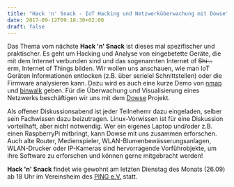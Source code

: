 ```yaml
---
title: "Hack 'n' Snack - IoT Hacking und Netzwerküberwachung mit Dowse"
date: 2017-09-12T09:18:30+02:00
draft: false
---
```


Das Thema vom nächste **Hack 'n' Snack** ist dieses mal spezifischer und praktischer. Es geht um Hacking und Analyse von eingebetette Geräte, die mit dem Internet verbunden sind und das sogenannten Internet of ~~Shi…~~ erm, Internet of Things bilden. Wir wollen uns anschauen, wie man IoT Geräten Informationen entlocken (z.B. über serielel Schnittstellen) oder die Firmware analysieren kann. Dazu wird es auch eine kurze Demo von [nmap](https://www.nmap.org) und [binwalk](https://github.com/devttys0/binwalk) geben. Für die Überwachung und Visualisierung eines Netzwerks beschäftigen wir uns mit dem [Dowse](http://dowse.eu/) Projekt.

Als offener Diskussionsabend ist jeder Teilnehemr dazu eingeladen, selber sein Fachwissen dazu beizutragen. Linux-Vorwissen ist für eine Diskussion vorteilhaft, aber nicht notwendig. Wer ein eigenes Laptop und/oder z.B. einen RaspberryPi mitbringt, kann Dowse mit uns zusammen erforschen. Auch alte Router, Medienspieler, WLAN-Blumenbewässerungsanlagen, WLAN-Drucker oder IP-Kameras sind hervorragende Vorführobjekte, um ihre Software zu erforschen und können gerne mitgebracht werden!

**Hack 'n' Snack** findet wie gewohnt am letzten Dienstag des Monats (26.09) ab 18 Uhr im Vereinsheim des [PING e.V.](http://www.ping.de) statt.
